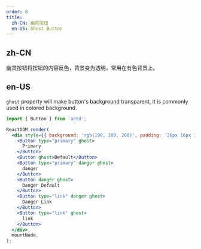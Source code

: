 ```yaml
---
order: 8
title:
  zh-CN: 幽灵按钮
  en-US: Ghost Button
---
```


## zh-CN

幽灵按钮将按钮的内容反色，背景变为透明，常用在有色背景上。

## en-US

`ghost` property will make button's background transparent, it is commonly used in colored background.

```jsx
import { Button } from 'antd';

ReactDOM.render(
  <div style={{ background: 'rgb(190, 200, 200)', padding: '26px 16px 16px' }}>
    <Button type="primary" ghost>
      Primary
    </Button>
    <Button ghost>Default</Button>
    <Button type="primary" danger ghost>
      danger
    </Button>
    <Button danger ghost>
      Danger Default
    </Button>
    <Button type="link" danger ghost>
      Danger Link
    </Button>
    <Button type="link" ghost>
      link
    </Button>
  </div>,
  mountNode,
);
```
